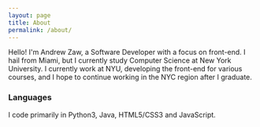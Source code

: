 ```yaml
---
layout: page
title: About
permalink: /about/
---
```


Hello! I'm Andrew Zaw, a Software Developer with a focus on front-end. I hail from Miami, but I currently study Computer Science at New York University. I currently work at NYU, developing the front-end for various courses, and I hope to continue working in the NYC region after I graduate.

### Languages

I code primarily in Python3, Java, HTML5/CSS3 and JavaScript.

